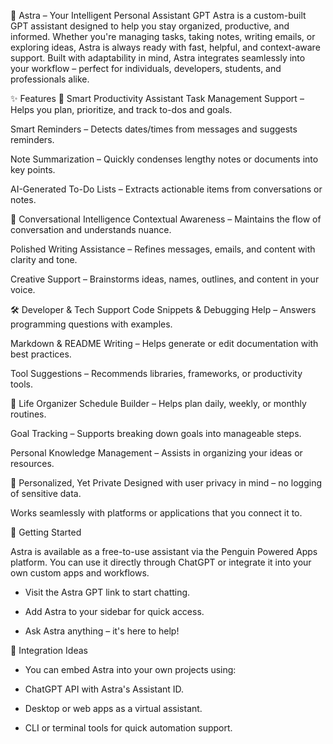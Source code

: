 🌟 Astra – Your Intelligent Personal Assistant GPT
Astra is a custom-built GPT assistant designed to help you stay organized, productive, and informed. Whether you're managing tasks, taking notes, writing emails, or exploring ideas, Astra is always ready with fast, helpful, and context-aware support. Built with adaptability in mind, Astra integrates seamlessly into your workflow – perfect for individuals, developers, students, and professionals alike.

✨ Features
🧠 Smart Productivity Assistant
Task Management Support – Helps you plan, prioritize, and track to-dos and goals.

Smart Reminders – Detects dates/times from messages and suggests reminders.

Note Summarization – Quickly condenses lengthy notes or documents into key points.

AI-Generated To-Do Lists – Extracts actionable items from conversations or notes.

💬 Conversational Intelligence
Contextual Awareness – Maintains the flow of conversation and understands nuance.

Polished Writing Assistance – Refines messages, emails, and content with clarity and tone.

Creative Support – Brainstorms ideas, names, outlines, and content in your voice.

🛠️ Developer & Tech Support
Code Snippets & Debugging Help – Answers programming questions with examples.

Markdown & README Writing – Helps generate or edit documentation with best practices.

Tool Suggestions – Recommends libraries, frameworks, or productivity tools.

📅 Life Organizer
Schedule Builder – Helps plan daily, weekly, or monthly routines.

Goal Tracking – Supports breaking down goals into manageable steps.

Personal Knowledge Management – Assists in organizing your ideas or resources.

🔐 Personalized, Yet Private
Designed with user privacy in mind – no logging of sensitive data.

Works seamlessly with platforms or applications that you connect it to.

🚀 Getting Started

Astra is available as a free-to-use assistant via the Penguin Powered Apps platform. You can use it directly through ChatGPT or integrate it into your own custom apps and workflows.

- Visit the Astra GPT link to start chatting.

- Add Astra to your sidebar for quick access.

- Ask Astra anything – it's here to help!

🔧 Integration Ideas
- You can embed Astra into your own projects using:

- ChatGPT API with Astra's Assistant ID.

- Desktop or web apps as a virtual assistant.

- CLI or terminal tools for quick automation support.
